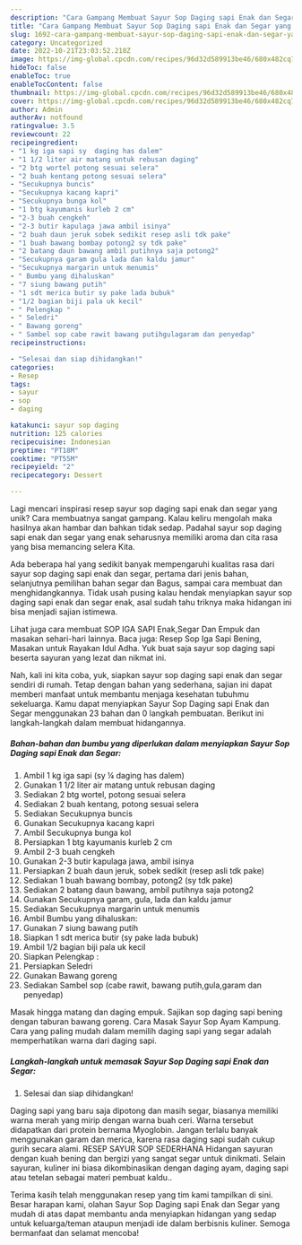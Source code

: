 ```yaml
---
description: "Cara Gampang Membuat Sayur Sop Daging sapi Enak dan Segar yang Lezat Sekali"
title: "Cara Gampang Membuat Sayur Sop Daging sapi Enak dan Segar yang Lezat Sekali"
slug: 1692-cara-gampang-membuat-sayur-sop-daging-sapi-enak-dan-segar-yang-lezat-sekali
category: Uncategorized
date: 2022-10-21T23:03:52.218Z
image: https://img-global.cpcdn.com/recipes/96d32d589913be46/680x482cq70/sayur-sop-daging-sapi-enak-dan-segar-foto-resep-utama.jpg
hideToc: false
enableToc: true
enableTocContent: false
thumbnail: https://img-global.cpcdn.com/recipes/96d32d589913be46/680x482cq70/sayur-sop-daging-sapi-enak-dan-segar-foto-resep-utama.jpg
cover: https://img-global.cpcdn.com/recipes/96d32d589913be46/680x482cq70/sayur-sop-daging-sapi-enak-dan-segar-foto-resep-utama.jpg
author: Admin
authorAv: notfound
ratingvalue: 3.5
reviewcount: 22
recipeingredient:
- "1 kg iga sapi sy  daging has dalem"
- "1 1/2 liter air matang untuk rebusan daging"
- "2 btg wortel potong sesuai selera"
- "2 buah kentang potong sesuai selera"
- "Secukupnya buncis"
- "Secukupnya kacang kapri"
- "Secukupnya bunga kol"
- "1 btg kayumanis kurleb 2 cm"
- "2-3 buah cengkeh"
- "2-3 butir kapulaga jawa ambil isinya"
- "2 buah daun jeruk sobek sedikit resep asli tdk pake"
- "1 buah bawang bombay potong2 sy tdk pake"
- "2 batang daun bawang ambil putihnya saja potong2"
- "Secukupnya garam gula lada dan kaldu jamur"
- "Secukupnya margarin untuk menumis"
- " Bumbu yang dihaluskan"
- "7 siung bawang putih"
- "1 sdt merica butir sy pake lada bubuk"
- "1/2 bagian biji pala uk kecil"
- " Pelengkap "
- " Seledri"
- " Bawang goreng"
- " Sambel sop cabe rawit bawang putihgulagaram dan penyedap"
recipeinstructions:

- "Selesai dan siap dihidangkan!"
categories:
- Resep
tags:
- sayur
- sop
- daging

katakunci: sayur sop daging 
nutrition: 125 calories
recipecuisine: Indonesian
preptime: "PT18M"
cooktime: "PT55M"
recipeyield: "2"
recipecategory: Dessert

---
```





Lagi mencari inspirasi resep sayur sop daging sapi enak dan segar yang unik? Cara membuatnya sangat gampang. Kalau keliru mengolah maka hasilnya akan hambar dan bahkan tidak sedap. Padahal sayur sop daging sapi enak dan segar yang enak seharusnya memiliki aroma dan cita rasa yang bisa memancing selera Kita.





Ada beberapa hal yang sedikit banyak mempengaruhi kualitas rasa dari sayur sop daging sapi enak dan segar, pertama dari jenis bahan, selanjutnya pemilihan bahan segar dan Bagus, sampai cara membuat dan menghidangkannya. Tidak usah pusing kalau hendak menyiapkan sayur sop daging sapi enak dan segar enak,      asal sudah tahu triknya maka hidangan ini bisa menjadi sajian istimewa.














Lihat juga cara membuat SOP IGA SAPI Enak,Segar Dan Empuk dan masakan sehari-hari lainnya. Baca juga: Resep Sop Iga Sapi Bening, Masakan untuk Rayakan Idul Adha. Yuk buat saja sayur sop daging sapi beserta sayuran yang lezat dan nikmat ini.






Nah, kali ini kita coba, yuk, siapkan sayur sop daging sapi enak dan segar sendiri di rumah. Tetap dengan bahan yang sederhana, sajian ini dapat memberi manfaat untuk membantu menjaga kesehatan tubuhmu sekeluarga. Kamu dapat menyiapkan Sayur Sop Daging sapi Enak dan Segar menggunakan 23 bahan dan 0 langkah pembuatan. Berikut ini langkah-langkah dalam membuat hidangannya.

<!--inarticleads1-->

##### Bahan-bahan dan bumbu yang diperlukan dalam menyiapkan Sayur Sop Daging sapi Enak dan Segar:

1. Ambil 1 kg iga sapi (sy ¼ daging has dalem)
1. Gunakan 1 1/2 liter air matang untuk rebusan daging
1. Sediakan 2 btg wortel, potong sesuai selera
1. Sediakan 2 buah kentang, potong sesuai selera
1. Sediakan Secukupnya buncis
1. Gunakan Secukupnya kacang kapri
1. Ambil Secukupnya bunga kol
1. Persiapkan 1 btg kayumanis kurleb 2 cm
1. Ambil 2-3 buah cengkeh
1. Gunakan 2-3 butir kapulaga jawa, ambil isinya
1. Persiapkan 2 buah daun jeruk, sobek sedikit (resep asli tdk pake)
1. Sediakan 1 buah bawang bombay, potong2 (sy tdk pake)
1. Sediakan 2 batang daun bawang, ambil putihnya saja potong2
1. Gunakan Secukupnya garam, gula, lada dan kaldu jamur
1. Sediakan Secukupnya margarin untuk menumis
1. Ambil  Bumbu yang dihaluskan:
1. Gunakan 7 siung bawang putih
1. Siapkan 1 sdt merica butir (sy pake lada bubuk)
1. Ambil 1/2 bagian biji pala uk kecil
1. Siapkan  Pelengkap :
1. Persiapkan  Seledri
1. Gunakan  Bawang goreng
1. Sediakan  Sambel sop (cabe rawit, bawang putih,gula,garam dan penyedap)


Masak hingga matang dan daging empuk. Sajikan sop daging sapi bening dengan taburan bawang goreng. Cara Masak Sayur Sop Ayam Kampung. Cara yang paling mudah dalam memilih daging sapi yang segar adalah memperhatikan warna dari daging sapi. 

<!--inarticleads2-->

##### Langkah-langkah untuk memasak Sayur Sop Daging sapi Enak dan Segar:


1. Selesai dan siap dihidangkan!

Daging sapi yang baru saja dipotong dan masih segar, biasanya memiliki warna merah yang mirip dengan warna buah ceri. Warna tersebut didapatkan dari protein bernama Myoglobin. Jangan terlalu banyak menggunakan garam dan merica, karena rasa daging sapi sudah cukup gurih secara alami. RESEP SAYUR SOP SEDERHANA Hidangan sayuran dengan kuah bening dan bergizi yang sangat segar untuk dinikmati. Selain sayuran, kuliner ini biasa dikombinasikan dengan daging ayam, daging sapi atau tetelan sebagai materi pembuat kaldu.. 

Terima kasih telah menggunakan resep yang tim kami tampilkan di sini. Besar harapan kami, olahan Sayur Sop Daging sapi Enak dan Segar yang mudah di atas dapat membantu anda menyiapkan hidangan yang sedap untuk keluarga/teman ataupun menjadi ide dalam berbisnis kuliner. Semoga bermanfaat dan selamat mencoba!
